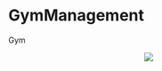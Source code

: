# GymManagement
Gym

<div align="center">
    <img src="https://user-images.githubusercontent.com/17780617/69953091-87d05100-151e-11ea-8081-d06ccd56eb3e.gif"
         </img> 
</div>








